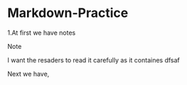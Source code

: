# Markdown-Practice


1.At first we have notes

> [!NOTE]
> I want the resaders to read it carefully as it containes
> dfsaf

Next we have, 
